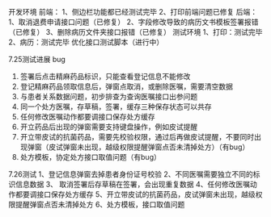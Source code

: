 开发环境
前端：
1、侧边栏功能都已经测试完毕
2、打印前端问题已修复
后端：
1、取消退费申请接口问题（已修复）
2、字段修改导致的病历文书模板签署报错（已修复）
3、删除病历文件夹接口报错（已修复）
测试环境
1、打印：测试完毕
2、病历：测试完毕
优化接口测试脚本（进行中）

7.25测试进展
bug
1. 签署后点击精麻药品标识，只能查看登记信息不能修改
2. 登记精麻药品领取信息后，弹窗点取消，或删除医嘱，需要清空数据
3. 与患者关系数据问题，初步排查为查询医嘱接口出参问题
4. 同一个处方医嘱，存草稿，签署，缓存三种保存状态可以共存
5. 任何修改医嘱动作都要调接口保存处方缓存
6. 开立药品后出现的弹窗需要支持键盘操作，例如皮试提醒
7. 开立带皮试的抗菌药品，需要先校验权限，通过后再做皮试提醒，不要同时出现弹窗（皮试弹窗未出现，越级权限提醒弹窗点否未清掉处方）（有bug）
8. 处方模板，协定处方接口取值问题（有bug）


7.26测试
1、登记信息弹窗去掉患者身份证号校验
2、不同医嘱需要独立不同的标识信息数据
3、 取消签署后存草稿在签署，会出现重复数据
4、任何修改医嘱动作都要调接口保存处方缓存
5、开立带皮试的抗菌药品，皮试弹窗未出现，越级权限提醒弹窗点否未清掉处方
6、处方模板，接口取值问题